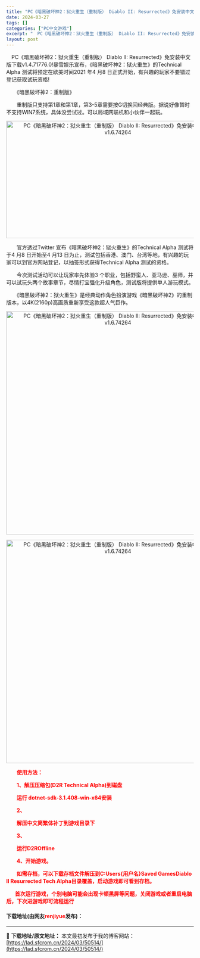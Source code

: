 ```yaml
---
title: "PC《暗黑破坏神2：狱火重生（重制版） Diablo II: Resurrected》免安装中文版下载v1.6.74264"
date: 2024-03-27
tags: []
categories: ["PC中文游戏"]
excerpt: "　PC《暗黑破坏神2：狱火重生（重制版） Diablo II: Resurrected》免安装中文版下载v1.4.71776.0!暴雪娱乐宣布，《暗黑破坏神2：狱火重生》的Technical Alpha 测试将预定在欧美时间2021 年4 月8 日正式开始，有兴趣的玩家不要错过登记获取试玩资格! 　&hellip;"
layout: post
---
```


 <p>　PC《暗黑破坏神2：狱火重生（重制版） Diablo II: Resurrected》免安装中文版下载v1.4.71776.0!暴雪娱乐宣布，《暗黑破坏神2：狱火重生》的Technical Alpha 测试将预定在欧美时间2021 年4 月8 日正式开始，有兴趣的玩家不要错过登记获取试玩资格!</p> <p>　　《暗黑破坏神2：重制版》</p> <p>　　重制版只支持第1章和第1章，第3-5章需要按G切换回经典版。据说好像暂时不支持WIN7系统，具体没尝试过。可以局域网联机和小伙伴一起玩。</p> <p align="center"><img align="" src="https://lad.sfcrom.cn/wp-content/uploads/2024/03/20240327_66038f2f150bf.webp" style="border-width: 0px; border-style: solid; width: 600px; height: 315px;" alt="PC《暗黑破坏神2：狱火重生（重制版） Diablo II: Resurrected》免安装中文版下载v1.6.74264" /></p> <p>　　官方透过Twitter 宣布《暗黑破坏神2：狱火重生》的Technical Alpha 测试将于4 月8 日开始至4 月13 日为止，测试包括香港、澳门、台湾等地，有兴趣的玩家可以到官方网站登记，以抽签形式获得Technical Alpha 测试的资格。</p> <p>　　今次测试活动可以让玩家率先体验3 个职业，包括野蛮人、亚马逊、巫师，并可以试玩头两个故事章节，尽情打宝强化升级角色，测试版将提供单人游玩模式。</p> <p>　　《暗黑破坏神2：狱火重生》是经典动作角色扮演游戏《暗黑破坏神2》的重制版本，以4K(2160p)高画质重新享受这款超人气巨作。</p> <p align="center"><img align="" border="0" src="https://lad.sfcrom.cn/wp-content/uploads/2024/03/20240327_66038f2f68abd.webp" width="600" alt="PC《暗黑破坏神2：狱火重生（重制版） Diablo II: Resurrected》免安装中文版下载v1.6.74264" /></p> <p align="center"><img align="" border="0" src="https://lad.sfcrom.cn/wp-content/uploads/2024/03/20240327_66038f2fc4e1d.webp" width="600" alt="PC《暗黑破坏神2：狱火重生（重制版） Diablo II: Resurrected》免安装中文版下载v1.6.74264" /></p> <p>　　<span style="color:#FF0000;"><strong>使用方法：</strong></span></p> <p><span style="color:#FF0000;"><strong>　　1、解压压缩包(D2R Technical Alpha)到磁盘</strong></span></p> <p><span style="color:#FF0000;"><strong>　　运行 dotnet-sdk-3.1.408-win-x64安装</strong></span></p> <p><span style="color:#FF0000;"><strong>　　2、</strong></span></p> <p><span style="color:#FF0000;"><strong>　　解压中文简繁体补丁到游戏目录下</strong></span></p> <p><span style="color:#FF0000;"><strong>　　3、</strong></span></p> <p><span style="color:#FF0000;"><strong>　　运行D2ROffline</strong></span></p> <p><span style="color:#FF0000;"><strong>　　4、开始游戏。</strong></span></p> <p><span style="color:#FF0000;"><strong>　　如需存档，可以下载存档文件解压到C:Users{用户名}Saved GamesDiablo II Resurrected Tech Alpha目录覆盖，启动游戏即可看到存档。</strong></span></p> <p><span style="color:#FF0000;"><strong>&nbsp; &nbsp; &nbsp; &nbsp;首次运行游戏，个别电脑可能会出现卡顿黑屏等问题，关闭游戏或者重启电脑后，下次进游戏即可流程运行</strong></span></p> <p><h4>下载地址(由网友<font color="red">renjiyue</font>发布)：</h4></p> 

---
📖 **下载地址/原文地址：** 本文最初发布于我的博客网站：[https://lad.sfcrom.cn/2024/03/50514/](https://lad.sfcrom.cn/2024/03/50514/)
